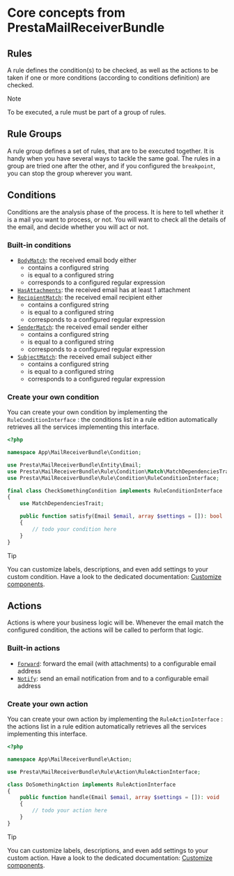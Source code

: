 # Core concepts from PrestaMailReceiverBundle

## Rules

A rule defines the condition(s) to be checked, as well as the actions to be taken
if one or more conditions (according to conditions definition) are checked.

> [!NOTE]
> To be executed, a rule must be part of a group of rules.


## Rule Groups

A rule group defines a set of rules, that are to be executed together.
It is handy when you have several ways to tackle the same goal.
The rules in a group are tried one after the other, and if you configured the `breakpoint`,
you can stop the group wherever you want.


## Conditions

Conditions are the analysis phase of the process.
It is here to tell whether it is a mail you want to process, or not.
You will want to check all the details of the email, and decide whether you will act or not.

### Built-in conditions

- [`BodyMatch`](../src/Rule/Condition/BodyMatch.php): the received email body either
  - contains a configured string
  - is equal to a configured string
  - corresponds to a configured regular expression
- [`HasAttachments`](../src/Rule/Condition/HasAttachments.php): the received email has at least 1 attachment
- [`RecipientMatch`](../src/Rule/Condition/RecipientMatch.php): the received email recipient either
  - contains a configured string
  - is equal to a configured string
  - corresponds to a configured regular expression
- [`SenderMatch`](../src/Rule/Condition/SenderMatch.php): the received email sender either
  - contains a configured string
  - is equal to a configured string
  - corresponds to a configured regular expression
- [`SubjectMatch`](../src/Rule/Condition/SubjectMatch.php): the received email subject either
  - contains a configured string
  - is equal to a configured string
  - corresponds to a configured regular expression

### Create your own condition

You can create your own condition by implementing the `RuleConditionInterface` :
the conditions list in a rule edition automatically retrieves all the services implementing this interface.

```php
<?php

namespace App\MailReceiverBundle\Condition;

use Presta\MailReceiverBundle\Entity\Email;
use Presta\MailReceiverBundle\Rule\Condition\Match\MatchDependenciesTrait;
use Presta\MailReceiverBundle\Rule\Condition\RuleConditionInterface;

final class CheckSomethingCondition implements RuleConditionInterface
{
    use MatchDependenciesTrait;

    public function satisfy(Email $email, array $settings = []): bool
    {
        // todo your condition here
    }
}
```

> [!TIP]
> You can customize labels, descriptions, and even add settings to your custom condition.
> Have a look to the dedicated documentation: [Customize components](customize-components.md).


## Actions

Actions is where your business logic will be.
Whenever the email match the configured condition, the actions will be called to perform that logic.

### Built-in actions

- [`Forward`](../src/Rule/Action/Forward.php): forward the email (with attachments) to a configurable email address
- [`Notify`](../src/Rule/Action/Notify.php): send an email notification from and to a configurable email address

### Create your own action

You can create your own action by implementing the `RuleActionInterface` :
the actions list in a rule edition automatically retrieves all the services implementing this interface.

```php
<?php

namespace App\MailReceiverBundle\Action;

use Presta\MailReceiverBundle\Rule\Action\RuleActionInterface;

class DoSomethingAction implements RuleActionInterface
{
    public function handle(Email $email, array $settings = []): void
    {
        // todo your action here
    }
}
```

> [!TIP]
> You can customize labels, descriptions, and even add settings to your custom action.
> Have a look to the dedicated documentation: [Customize components](customize-components.md).
